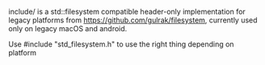 include/ is a std::filesystem compatible header-only implementation for legacy
platforms from https://github.com/gulrak/filesystem, currently used only on
legacy macOS and android.

Use #include "std_filesystem.h" to use the right thing depending on platform
